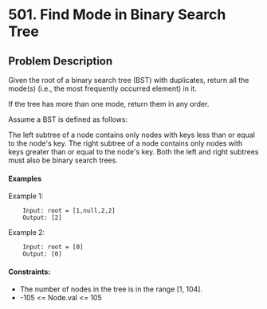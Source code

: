 # 501. Find Mode in Binary Search Tree

## Problem Description

Given the root of a binary search tree (BST) with duplicates, return all the mode(s) (i.e., the most frequently occurred element) in it.

If the tree has more than one mode, return them in any order.

Assume a BST is defined as follows:

The left subtree of a node contains only nodes with keys less than or equal to the node's key.
The right subtree of a node contains only nodes with keys greater than or equal to the node's key.
Both the left and right subtrees must also be binary search trees.
 
 
#### Examples

Example 1:
    
        Input: root = [1,null,2,2]
        Output: [2]

Example 2:

        Input: root = [0]
        Output: [0]
     

#### Constraints:

- The number of nodes in the tree is in the range [1, 104].
- -105 <= Node.val <= 105

